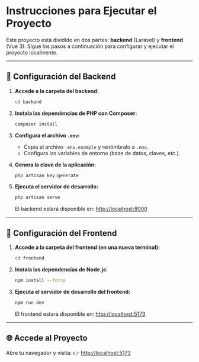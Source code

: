 # Instrucciones para Ejecutar el Proyecto

Este proyecto está dividido en dos partes: **backend** (Laravel) y **frontend** (Vue 3). Sigue los pasos a continuación para configurar y ejecutar el proyecto localmente.

---

## 🚀 Configuración del Backend

1. **Accede a la carpeta del backend:**
   ```bash
   cd backend
   ```

2. **Instala las dependencias de PHP con Composer:**
   ```bash
   composer install
   ```

3. **Configura el archivo `.env`:**
   - Copia el archivo `.env.example` y renómbralo a `.env`.
   - Configura las variables de entorno (base de datos, claves, etc.).

4. **Genera la clave de la aplicación:**
   ```bash
   php artisan key:generate
   ```

5. **Ejecuta el servidor de desarrollo:**
   ```bash
   php artisan serve
   ```
   El backend estará disponible en: [http://localhost:8000](http://localhost:8000)

---

## 🎨 Configuración del Frontend

1. **Accede a la carpeta del frontend (en una nueva terminal):**
   ```bash
   cd frontend
   ```

2. **Instala las dependencias de Node.js:**
   ```bash
   npm install --force
   ```

3. **Ejecuta el servidor de desarrollo del frontend:**
   ```bash
   npm run dev
   ```
   El frontend estará disponible en: [http://localhost:5173](http://localhost:5173)

---

## 🌐 Accede al Proyecto
Abre tu navegador y visita:
👉 [http://localhost:5173](http://localhost:5173)